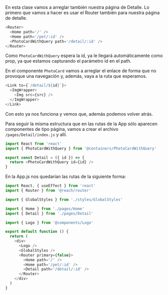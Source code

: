 En esta clase vamos a arreglar también nuestra página de Detalle. Lo primero que vamos a hacer es usar el Router también para nuestra página de detalle.

```js
<Router>
  <Home path='/' />
  <Home path='/pet/:id' />
  <PhotoCardWithQuery path='/detail/:id' />
</Router>
```

Como `PhotoCardWithQuery` espera la id, ya le llegará automáticamente como prop, ya que estamos capturando el parámetro id en el path.

En el componente `PhotoCard` vamos a arreglar el enlace de forma que no provoque una navegación y, además, vaya a la ruta que esperamos.

```js
<Link to={`/detail/${id}`}>
  <ImgWrapper>
    <Img src={src} />
  </ImgWrapper>
</Link>
```

Con esto ya nos funciona y vemos que, además podemos volver atrás.

Para seguir la misma estructura que en las rutas de la App sólo aparecen componentes de tipo página, vamos a crear el archivo `/pages/Detail/index.js` y allí.

```js
import React from 'react'
import { PhotoCardWithQuery } from '@containers/PhotoCardWithQuery'

export const Detail = ({ id }) => {
  return <PhotoCardWithQuery id={id} />
}
```

En la App.js nos quedarían las rutas de la siguiente forma:
```js
import React, { useEffect } from 'react'
import { Router } from '@reach/router'

import { GlobalStyles } from './styles/GlobalStyles'

import { Home } from './pages/Home'
import { Detail } from './pages/Detail'

import { Logo } from '@components/Logo'

export default function () {
  return (
    <div>
      <Logo />
      <GlobalStyles />
      <Router primary={false}>
        <Home path='/' />
        <Home path='/pet/:id' />
        <Detail path='/detail/:id' />
      </Router>
    </div>
  )
}
```
